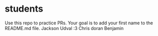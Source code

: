 # students
Use this repo to practice PRs. Your goal is to add your first name to the README.md file.
Jackson
Udval :3
Chris
doran
Benjamin
